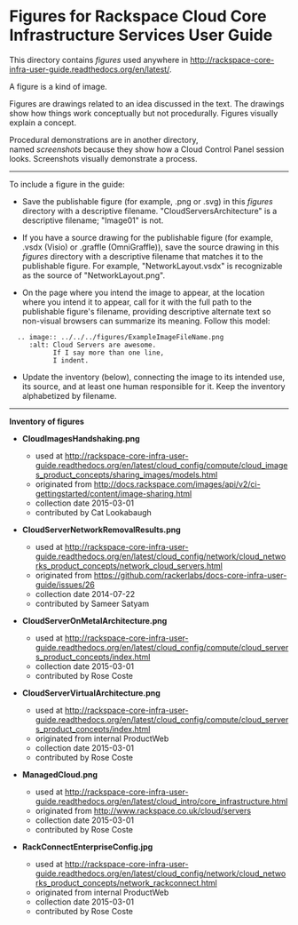 Figures for Rackspace Cloud Core Infrastructure Services User Guide
===================================================================
This directory contains *figures* used anywhere in 
http://rackspace-core-infra-user-guide.readthedocs.org/en/latest/. 

A figure is a kind of image.

Figures are drawings related to an idea discussed 
in the text. The drawings show how things work conceptually but 
not procedurally. Figures visually explain a concept.

Procedural demonstrations are in another directory,  
named *screenshots* because they show how a Cloud Control Panel 
session looks. Screenshots visually demonstrate a process.

----
To include a figure in the guide:

* Save the publishable figure (for example, .png or .svg) 
  in this *figures* directory 
  with a descriptive filename. "CloudServersArchitecture" 
  is a descriptive filename; "Image01" is not.
  
* If you have a source drawing for the publishable figure 
  (for example, .vsdx (Visio) or .graffle (OmniGraffle)), 
  save the source drawing 
  in this *figures* directory 
  with a descriptive filename that matches it to the 
  publishable figure.
  For example, "NetworkLayout.vsdx" is recognizable as the source 
  of "NetworkLayout.png". 
  
* On the page where you intend the image to appear, 
  at the location where you intend it to appear, 
  call for it with the full path to the publishable figure's filename, 
  providing descriptive alternate text 
  so non-visual browsers can summarize its meaning. 
  Follow this model:

```
  .. image:: ../../../figures/ExampleImageFileName.png
     :alt: Cloud Servers are awesome.
           If I say more than one line, 
           I indent.
```

* Update the inventory (below), connecting the image to 
  its intended use, its source, and at least one human 
  responsible for it. 
  Keep the inventory alphabetized by filename.

----
**Inventory of figures**

* **CloudImagesHandshaking.png**
  * used at http://rackspace-core-infra-user-guide.readthedocs.org/en/latest/cloud_config/compute/cloud_images_product_concepts/sharing_images/models.html
  * originated from http://docs.rackspace.com/images/api/v2/ci-gettingstarted/content/image-sharing.html 
  * collection date 2015-03-01
  * contributed by Cat Lookabaugh

* **CloudServerNetworkRemovalResults.png**
  * used at http://rackspace-core-infra-user-guide.readthedocs.org/en/latest/cloud_config/network/cloud_networks_product_concepts/network_cloud_servers.html
  * originated from https://github.com/rackerlabs/docs-core-infra-user-guide/issues/26 
  * collection date 2014-07-22
  * contributed by Sameer Satyam
  
* **CloudServerOnMetalArchitecture.png**
  * used at http://rackspace-core-infra-user-guide.readthedocs.org/en/latest/cloud_config/compute/cloud_servers_product_concepts/index.html
  * collection date 2015-03-01
  * contributed by Rose Coste

* **CloudServerVirtualArchitecture.png**
  * used at http://rackspace-core-infra-user-guide.readthedocs.org/en/latest/cloud_config/compute/cloud_servers_product_concepts/index.html
  * originated from internal ProductWeb
  * collection date 2015-03-01
  * contributed by Rose Coste
  
* **ManagedCloud.png**
  * used at http://rackspace-core-infra-user-guide.readthedocs.org/en/latest/cloud_intro/core_infrastructure.html
  * originated from http://www.rackspace.co.uk/cloud/servers
  * collection date 2015-03-01
  * contributed by Rose Coste

* **RackConnectEnterpriseConfig.jpg**
  * used at http://rackspace-core-infra-user-guide.readthedocs.org/en/latest/cloud_config/network/cloud_networks_product_concepts/network_rackconnect.html
  * originated from internal ProductWeb
  * collection date 2015-03-01
  * contributed by Rose Coste
  
